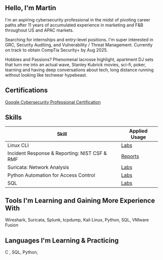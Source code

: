 ## Hello, I'm Martin 

I'm an aspiring cybersecurity professional in the midst of pivoting career paths after 11 years of accumulated experience in marketing and F&B throughout US and APAC markets.

Searching for internships and entry-level positions. I'm super interested in GRC, Security Auditing, and Vulnerability / Threat Management. Currently on track to obtain CompTia Security+ by Aug 2025.

Hobbies and Passions? Phenomenal lacrosse highlight, apartment DJ sets that turn me into an actual wave, Stanley Kubrick movies, sci-fi, poker, learning and having deep conversations about tech, long distance running without looking like techwear hypebeast.  

## Certifications
<a href="https://www.credly.com/badges/e39d5a3e-7a19-4261-9ad8-e6dace60e89e/public_url">Google Cybersecurity Professional Certification</a>

## Skills

| Skill                                         | Applied Usage        |
|-----------------------------------------------|----------------------------|
| Linux CLI                                     | <a href="https://github.com/thefirstqubit/labs/blob/main/suricata/triggering_customrules_on_pcapfile.md">Labs</a>|
| Incident Response & Reporting: NIST CSF & RMF | <a href="https://github.com/thefirstqubit/labs/tree/main/Incident_Reports_Analysis">Reports</a>|
| Suricata: Network Analysis                    | <a href="https://github.com/thefirstqubit/labs/tree/main/suricata">Labs</a>|
| Python Automation for Access Control          | <a href="https://github.com/thefirstqubit/labs/tree/main/python">Labs</a>|
| SQL                                           | <a href="https://google.com">Labs</a>|


## Tools I'm Learning and Gaining More Experience With
Wireshark, Suricata, Splunk, tcpdump, Kali Linux, Python, SQL, VMware Fusion

## Languages I'm Learning & Practicing
C , SQL, Python, 



